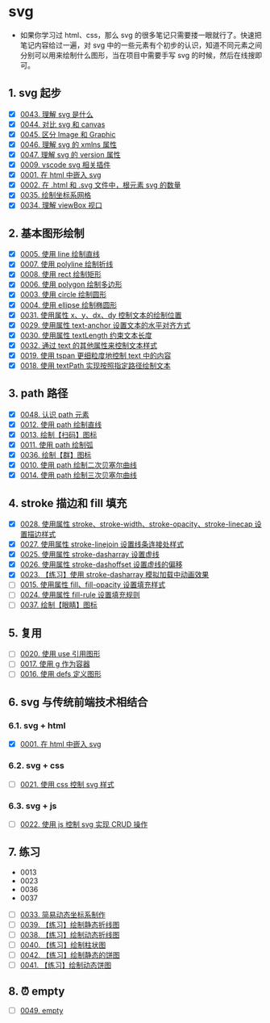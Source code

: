 # svg

- 如果你学习过 html、css，那么 svg 的很多笔记只需要搂一眼就行了。快速把笔记内容给过一遍，对 svg 中的一些元素有个初步的认识，知道不同元素之间分别可以用来绘制什么图形，当在项目中需要手写 svg 的时候，然后在线搜即可。



<!-- ## 1. svg 在线免费教程 -->

## 1. svg 起步

- [x] [0043. 理解 svg 是什么](https://tnotesjs.github.io/TNotes.svg/notes/0043.%20%E7%90%86%E8%A7%A3%20svg%20%E6%98%AF%E4%BB%80%E4%B9%88/README)
- [x] [0044. 对比 svg 和 canvas](https://tnotesjs.github.io/TNotes.svg/notes/0044.%20%E5%AF%B9%E6%AF%94%20svg%20%E5%92%8C%20canvas/README)
- [x] [0045. 区分 Image 和 Graphic](https://tnotesjs.github.io/TNotes.svg/notes/0045.%20%E5%8C%BA%E5%88%86%20Image%20%E5%92%8C%20Graphic/README)
- [x] [0046. 理解 svg 的 xmlns 属性](https://tnotesjs.github.io/TNotes.svg/notes/0046.%20%E7%90%86%E8%A7%A3%20svg%20%E7%9A%84%20xmlns%20%E5%B1%9E%E6%80%A7/README)
- [x] [0047. 理解 svg 的 version 属性](https://tnotesjs.github.io/TNotes.svg/notes/0047.%20%E7%90%86%E8%A7%A3%20svg%20%E7%9A%84%20version%20%E5%B1%9E%E6%80%A7/README)
- [x] [0009. vscode svg 相关插件](https://tnotesjs.github.io/TNotes.svg/notes/0009.%20vscode%20svg%20%E7%9B%B8%E5%85%B3%E6%8F%92%E4%BB%B6/README)
- [x] [0001. 在 html 中嵌入 svg](https://tnotesjs.github.io/TNotes.svg/notes/0001.%20%E5%9C%A8%20html%20%E4%B8%AD%E5%B5%8C%E5%85%A5%20svg/README)
- [x] [0002. 在 .html 和 .svg 文件中，根元素 svg 的数量](https://tnotesjs.github.io/TNotes.svg/notes/0002.%20%E5%9C%A8%20.html%20%E5%92%8C%20.svg%20%E6%96%87%E4%BB%B6%E4%B8%AD%EF%BC%8C%E6%A0%B9%E5%85%83%E7%B4%A0%20svg%20%E7%9A%84%E6%95%B0%E9%87%8F/README)
- [x] [0035. 绘制坐标系网格](https://tnotesjs.github.io/TNotes.svg/notes/0035.%20%E7%BB%98%E5%88%B6%E5%9D%90%E6%A0%87%E7%B3%BB%E7%BD%91%E6%A0%BC/README)
- [x] [0034. 理解 viewBox 视口](https://tnotesjs.github.io/TNotes.svg/notes/0034.%20%E7%90%86%E8%A7%A3%20viewBox%20%E8%A7%86%E5%8F%A3/README)

## 2. 基本图形绘制

- [x] [0005. 使用 line 绘制直线](https://tnotesjs.github.io/TNotes.svg/notes/0005.%20%E4%BD%BF%E7%94%A8%20line%20%E7%BB%98%E5%88%B6%E7%9B%B4%E7%BA%BF/README)
- [x] [0007. 使用 polyline 绘制折线](https://tnotesjs.github.io/TNotes.svg/notes/0007.%20%E4%BD%BF%E7%94%A8%20polyline%20%E7%BB%98%E5%88%B6%E6%8A%98%E7%BA%BF/README)
- [x] [0008. 使用 rect 绘制矩形](https://tnotesjs.github.io/TNotes.svg/notes/0008.%20%E4%BD%BF%E7%94%A8%20rect%20%E7%BB%98%E5%88%B6%E7%9F%A9%E5%BD%A2/README)
- [x] [0006. 使用 polygon 绘制多边形](https://tnotesjs.github.io/TNotes.svg/notes/0006.%20%E4%BD%BF%E7%94%A8%20polygon%20%E7%BB%98%E5%88%B6%E5%A4%9A%E8%BE%B9%E5%BD%A2/README)
- [x] [0003. 使用 circle 绘制圆形](https://tnotesjs.github.io/TNotes.svg/notes/0003.%20%E4%BD%BF%E7%94%A8%20circle%20%E7%BB%98%E5%88%B6%E5%9C%86%E5%BD%A2/README)
- [x] [0004. 使用 ellipse 绘制椭圆形](https://tnotesjs.github.io/TNotes.svg/notes/0004.%20%E4%BD%BF%E7%94%A8%20ellipse%20%E7%BB%98%E5%88%B6%E6%A4%AD%E5%9C%86%E5%BD%A2/README)
- [x] [0031. 使用属性 x、y、dx、dy 控制文本的绘制位置](https://tnotesjs.github.io/TNotes.svg/notes/0031.%20%E4%BD%BF%E7%94%A8%E5%B1%9E%E6%80%A7%20x%E3%80%81y%E3%80%81dx%E3%80%81dy%20%E6%8E%A7%E5%88%B6%E6%96%87%E6%9C%AC%E7%9A%84%E7%BB%98%E5%88%B6%E4%BD%8D%E7%BD%AE/README)
- [x] [0029. 使用属性 text-anchor 设置文本的水平对齐方式](https://tnotesjs.github.io/TNotes.svg/notes/0029.%20%E4%BD%BF%E7%94%A8%E5%B1%9E%E6%80%A7%20text-anchor%20%E8%AE%BE%E7%BD%AE%E6%96%87%E6%9C%AC%E7%9A%84%E6%B0%B4%E5%B9%B3%E5%AF%B9%E9%BD%90%E6%96%B9%E5%BC%8F/README)
- [x] [0030. 使用属性 textLength 约束文本长度](https://tnotesjs.github.io/TNotes.svg/notes/0030.%20%E4%BD%BF%E7%94%A8%E5%B1%9E%E6%80%A7%20textLength%20%E7%BA%A6%E6%9D%9F%E6%96%87%E6%9C%AC%E9%95%BF%E5%BA%A6/README)
- [x] [0032. 通过 text 的其他属性来控制文本样式](https://tnotesjs.github.io/TNotes.svg/notes/0032.%20%E9%80%9A%E8%BF%87%20text%20%E7%9A%84%E5%85%B6%E4%BB%96%E5%B1%9E%E6%80%A7%E6%9D%A5%E6%8E%A7%E5%88%B6%E6%96%87%E6%9C%AC%E6%A0%B7%E5%BC%8F/README)
- [x] [0019. 使用 tspan 更细粒度地控制 text 中的内容](https://tnotesjs.github.io/TNotes.svg/notes/0019.%20%E4%BD%BF%E7%94%A8%20tspan%20%E6%9B%B4%E7%BB%86%E7%B2%92%E5%BA%A6%E5%9C%B0%E6%8E%A7%E5%88%B6%20text%20%E4%B8%AD%E7%9A%84%E5%86%85%E5%AE%B9/README)
- [x] [0018. 使用 textPath 实现按照指定路径绘制文本](https://tnotesjs.github.io/TNotes.svg/notes/0018.%20%E4%BD%BF%E7%94%A8%20textPath%20%E5%AE%9E%E7%8E%B0%E6%8C%89%E7%85%A7%E6%8C%87%E5%AE%9A%E8%B7%AF%E5%BE%84%E7%BB%98%E5%88%B6%E6%96%87%E6%9C%AC/README)

## 3. path 路径

- [x] [0048. 认识 path 元素](https://tnotesjs.github.io/TNotes.svg/notes/0048.%20%E8%AE%A4%E8%AF%86%20path%20%E5%85%83%E7%B4%A0/README)
- [x] [0012. 使用 path 绘制直线](https://tnotesjs.github.io/TNotes.svg/notes/0012.%20%E4%BD%BF%E7%94%A8%20path%20%E7%BB%98%E5%88%B6%E7%9B%B4%E7%BA%BF/README)
- [x] [0013. 绘制【扫码】图标](https://tnotesjs.github.io/TNotes.svg/notes/0013.%20%E7%BB%98%E5%88%B6%E3%80%90%E6%89%AB%E7%A0%81%E3%80%91%E5%9B%BE%E6%A0%87/README)
- [x] [0011. 使用 path 绘制弧](https://tnotesjs.github.io/TNotes.svg/notes/0011.%20%E4%BD%BF%E7%94%A8%20path%20%E7%BB%98%E5%88%B6%E5%BC%A7/README)
- [x] [0036. 绘制【群】图标](https://tnotesjs.github.io/TNotes.svg/notes/0036.%20%E7%BB%98%E5%88%B6%E3%80%90%E7%BE%A4%E3%80%91%E5%9B%BE%E6%A0%87/README)
- [x] [0010. 使用 path 绘制二次贝塞尔曲线](https://tnotesjs.github.io/TNotes.svg/notes/0010.%20%E4%BD%BF%E7%94%A8%20path%20%E7%BB%98%E5%88%B6%E4%BA%8C%E6%AC%A1%E8%B4%9D%E5%A1%9E%E5%B0%94%E6%9B%B2%E7%BA%BF/README)
- [x] [0014. 使用 path 绘制三次贝塞尔曲线](https://tnotesjs.github.io/TNotes.svg/notes/0014.%20%E4%BD%BF%E7%94%A8%20path%20%E7%BB%98%E5%88%B6%E4%B8%89%E6%AC%A1%E8%B4%9D%E5%A1%9E%E5%B0%94%E6%9B%B2%E7%BA%BF/README)

## 4. stroke 描边和 fill 填充

- [x] [0028. 使用属性 stroke、stroke-width、stroke-opacity、stroke-linecap 设置描边样式](https://tnotesjs.github.io/TNotes.svg/notes/0028.%20%E4%BD%BF%E7%94%A8%E5%B1%9E%E6%80%A7%20stroke%E3%80%81stroke-width%E3%80%81stroke-opacity%E3%80%81stroke-linecap%20%E8%AE%BE%E7%BD%AE%E6%8F%8F%E8%BE%B9%E6%A0%B7%E5%BC%8F/README)
- [x] [0027. 使用属性 stroke-linejoin 设置线条连接处样式](https://tnotesjs.github.io/TNotes.svg/notes/0027.%20%E4%BD%BF%E7%94%A8%E5%B1%9E%E6%80%A7%20stroke-linejoin%20%E8%AE%BE%E7%BD%AE%E7%BA%BF%E6%9D%A1%E8%BF%9E%E6%8E%A5%E5%A4%84%E6%A0%B7%E5%BC%8F/README)
- [x] [0025. 使用属性 stroke-dasharray 设置虚线](https://tnotesjs.github.io/TNotes.svg/notes/0025.%20%E4%BD%BF%E7%94%A8%E5%B1%9E%E6%80%A7%20stroke-dasharray%20%E8%AE%BE%E7%BD%AE%E8%99%9A%E7%BA%BF/README)
- [x] [0026. 使用属性 stroke-dashoffset 设置虚线的偏移](https://tnotesjs.github.io/TNotes.svg/notes/0026.%20%E4%BD%BF%E7%94%A8%E5%B1%9E%E6%80%A7%20stroke-dashoffset%20%E8%AE%BE%E7%BD%AE%E8%99%9A%E7%BA%BF%E7%9A%84%E5%81%8F%E7%A7%BB/README)
- [x] [0023. 【练习】使用 stroke-dasharray 模拟加载中动画效果](https://tnotesjs.github.io/TNotes.svg/notes/0023.%20%E3%80%90%E7%BB%83%E4%B9%A0%E3%80%91%E4%BD%BF%E7%94%A8%20stroke-dasharray%20%E6%A8%A1%E6%8B%9F%E5%8A%A0%E8%BD%BD%E4%B8%AD%E5%8A%A8%E7%94%BB%E6%95%88%E6%9E%9C/README)
- [ ] [0015. 使用属性 fill、fill-opacity 设置填充样式](https://tnotesjs.github.io/TNotes.svg/notes/0015.%20%E4%BD%BF%E7%94%A8%E5%B1%9E%E6%80%A7%20fill%E3%80%81fill-opacity%20%E8%AE%BE%E7%BD%AE%E5%A1%AB%E5%85%85%E6%A0%B7%E5%BC%8F/README)
- [ ] [0024. 使用属性 fill-rule 设置填充规则](https://tnotesjs.github.io/TNotes.svg/notes/0024.%20%E4%BD%BF%E7%94%A8%E5%B1%9E%E6%80%A7%20fill-rule%20%E8%AE%BE%E7%BD%AE%E5%A1%AB%E5%85%85%E8%A7%84%E5%88%99/README)
- [ ] [0037. 绘制【眼睛】图标](https://tnotesjs.github.io/TNotes.svg/notes/0037.%20%E7%BB%98%E5%88%B6%E3%80%90%E7%9C%BC%E7%9D%9B%E3%80%91%E5%9B%BE%E6%A0%87/README)

## 5. 复用

- [ ] [0020. 使用 use 引用图形](https://tnotesjs.github.io/TNotes.svg/notes/0020.%20%E4%BD%BF%E7%94%A8%20use%20%E5%BC%95%E7%94%A8%E5%9B%BE%E5%BD%A2/README)
- [ ] [0017. 使用 g 作为容器](https://tnotesjs.github.io/TNotes.svg/notes/0017.%20%E4%BD%BF%E7%94%A8%20g%20%E4%BD%9C%E4%B8%BA%E5%AE%B9%E5%99%A8/README)
- [ ] [0016. 使用 defs 定义图形](https://tnotesjs.github.io/TNotes.svg/notes/0016.%20%E4%BD%BF%E7%94%A8%20defs%20%E5%AE%9A%E4%B9%89%E5%9B%BE%E5%BD%A2/README)

## 6. svg 与传统前端技术相结合

### 6.1. svg + html

- [x] [0001. 在 html 中嵌入 svg](https://tnotesjs.github.io/TNotes.svg/notes/0001.%20%E5%9C%A8%20html%20%E4%B8%AD%E5%B5%8C%E5%85%A5%20svg/README)

### 6.2. svg + css

- [ ] [0021. 使用 css 控制 svg 样式](https://tnotesjs.github.io/TNotes.svg/notes/0021.%20%E4%BD%BF%E7%94%A8%20css%20%E6%8E%A7%E5%88%B6%20svg%20%E6%A0%B7%E5%BC%8F/README)

### 6.3. svg + js

- [ ] [0022. 使用 js 控制 svg 实现 CRUD 操作](https://tnotesjs.github.io/TNotes.svg/notes/0022.%20%E4%BD%BF%E7%94%A8%20js%20%E6%8E%A7%E5%88%B6%20svg%20%E5%AE%9E%E7%8E%B0%20CRUD%20%E6%93%8D%E4%BD%9C/README)

## 7. 练习

- 0013
- 0023
- 0036
- 0037


- [ ] [0033. 简易动态坐标系制作](https://tnotesjs.github.io/TNotes.svg/notes/0033.%20%E7%AE%80%E6%98%93%E5%8A%A8%E6%80%81%E5%9D%90%E6%A0%87%E7%B3%BB%E5%88%B6%E4%BD%9C/README)
- [ ] [0039. 【练习】绘制静态折线图](https://tnotesjs.github.io/TNotes.svg/notes/0039.%20%E3%80%90%E7%BB%83%E4%B9%A0%E3%80%91%E7%BB%98%E5%88%B6%E9%9D%99%E6%80%81%E6%8A%98%E7%BA%BF%E5%9B%BE/README)
- [ ] [0038. 【练习】绘制动态折线图](https://tnotesjs.github.io/TNotes.svg/notes/0038.%20%E3%80%90%E7%BB%83%E4%B9%A0%E3%80%91%E7%BB%98%E5%88%B6%E5%8A%A8%E6%80%81%E6%8A%98%E7%BA%BF%E5%9B%BE/README)
- [ ] [0040. 【练习】绘制柱状图](https://tnotesjs.github.io/TNotes.svg/notes/0040.%20%E3%80%90%E7%BB%83%E4%B9%A0%E3%80%91%E7%BB%98%E5%88%B6%E6%9F%B1%E7%8A%B6%E5%9B%BE/README)
- [ ] [0042. 【练习】绘制静态的饼图](https://tnotesjs.github.io/TNotes.svg/notes/0042.%20%E3%80%90%E7%BB%83%E4%B9%A0%E3%80%91%E7%BB%98%E5%88%B6%E9%9D%99%E6%80%81%E7%9A%84%E9%A5%BC%E5%9B%BE/README)
- [ ] [0041. 【练习】绘制动态饼图](https://tnotesjs.github.io/TNotes.svg/notes/0041.%20%E3%80%90%E7%BB%83%E4%B9%A0%E3%80%91%E7%BB%98%E5%88%B6%E5%8A%A8%E6%80%81%E9%A5%BC%E5%9B%BE/README)

## 8. ⏰ empty

- [ ] [0049. empty](https://tnotesjs.github.io/TNotes.svg/notes/0049.%20empty/README)
